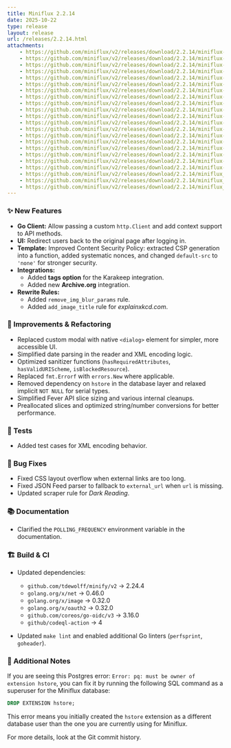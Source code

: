 ```yaml
---
title: Miniflux 2.2.14
date: 2025-10-22
type: release
layout: release
url: /releases/2.2.14.html
attachments:
    - https://github.com/miniflux/v2/releases/download/2.2.14/miniflux-darwin-amd64
    - https://github.com/miniflux/v2/releases/download/2.2.14/miniflux-darwin-amd64.sha256
    - https://github.com/miniflux/v2/releases/download/2.2.14/miniflux-darwin-arm64
    - https://github.com/miniflux/v2/releases/download/2.2.14/miniflux-darwin-arm64.sha256
    - https://github.com/miniflux/v2/releases/download/2.2.14/miniflux-freebsd-amd64
    - https://github.com/miniflux/v2/releases/download/2.2.14/miniflux-freebsd-amd64.sha256
    - https://github.com/miniflux/v2/releases/download/2.2.14/miniflux-linux-amd64
    - https://github.com/miniflux/v2/releases/download/2.2.14/miniflux-linux-amd64.sha256
    - https://github.com/miniflux/v2/releases/download/2.2.14/miniflux-linux-arm64
    - https://github.com/miniflux/v2/releases/download/2.2.14/miniflux-linux-arm64.sha256
    - https://github.com/miniflux/v2/releases/download/2.2.14/miniflux-linux-armv5
    - https://github.com/miniflux/v2/releases/download/2.2.14/miniflux-linux-armv5.sha256
    - https://github.com/miniflux/v2/releases/download/2.2.14/miniflux-linux-armv6
    - https://github.com/miniflux/v2/releases/download/2.2.14/miniflux-linux-armv6.sha256
    - https://github.com/miniflux/v2/releases/download/2.2.14/miniflux-linux-armv7
    - https://github.com/miniflux/v2/releases/download/2.2.14/miniflux-linux-armv7.sha256
    - https://github.com/miniflux/v2/releases/download/2.2.14/miniflux-openbsd-amd64
    - https://github.com/miniflux/v2/releases/download/2.2.14/miniflux-openbsd-amd64.sha256
    - https://github.com/miniflux/v2/releases/download/2.2.14/miniflux-2.2.14-1.0.x86_64.rpm
    - https://github.com/miniflux/v2/releases/download/2.2.14/miniflux_2.2.14_amd64.deb
    - https://github.com/miniflux/v2/releases/download/2.2.14/miniflux_2.2.14_arm64.deb
    - https://github.com/miniflux/v2/releases/download/2.2.14/miniflux_2.2.14_armhf.deb
---
```


### ✨ New Features

* **Go Client:** Allow passing a custom `http.Client` and add context support to API methods.
* **UI:** Redirect users back to the original page after logging in.
* **Template:** Improved Content Security Policy: extracted CSP generation into a function, added systematic nonces, and changed `default-src` to `'none'` for stronger security.
* **Integrations:**
  * Added **tags option** for the Karakeep integration.
  * Added new **Archive.org** integration.
* **Rewrite Rules:**
  * Added `remove_img_blur_params` rule.
  * Added `add_image_title` rule for *explainxkcd.com*.

### 🧰 Improvements & Refactoring

* Replaced custom modal with native `<dialog>` element for simpler, more accessible UI.
* Simplified date parsing in the reader and XML encoding logic.
* Optimized sanitizer functions (`hasRequiredAttributes`, `hasValidURIScheme`, `isBlockedResource`).
* Replaced `fmt.Errorf` with `errors.New` where applicable.
* Removed dependency on `hstore` in the database layer and relaxed implicit `NOT NULL` for serial types.
* Simplified Fever API slice sizing and various internal cleanups.
* Preallocated slices and optimized string/number conversions for better performance.

### 🧪 Tests

* Added test cases for XML encoding behavior.

### 🐛 Bug Fixes

* Fixed CSS layout overflow when external links are too long.
* Fixed JSON Feed parser to fallback to `external_url` when `url` is missing.
* Updated scraper rule for *Dark Reading*.

### 📚 Documentation

* Clarified the `POLLING_FREQUENCY` environment variable in the documentation.

### 🏗️ Build & CI

* Updated dependencies:

  * `github.com/tdewolff/minify/v2` → 2.24.4
  * `golang.org/x/net` → 0.46.0
  * `golang.org/x/image` → 0.32.0
  * `golang.org/x/oauth2` → 0.32.0
  * `github.com/coreos/go-oidc/v3` → 3.16.0
  * `github/codeql-action` → 4
* Updated `make lint` and enabled additional Go linters (`perfsprint`, `goheader`).


### 📝 Additional Notes

If you are seeing this Postgres error: `Error: pq: must be owner of extension hstore`, you can fix it by running the following SQL command as a superuser for the Miniflux database:

```sql
DROP EXTENSION hstore;
```

This error means you initially created the `hstore` extension as a different database user than the one you are currently using for Miniflux.

For more details, look at the Git commit history.
